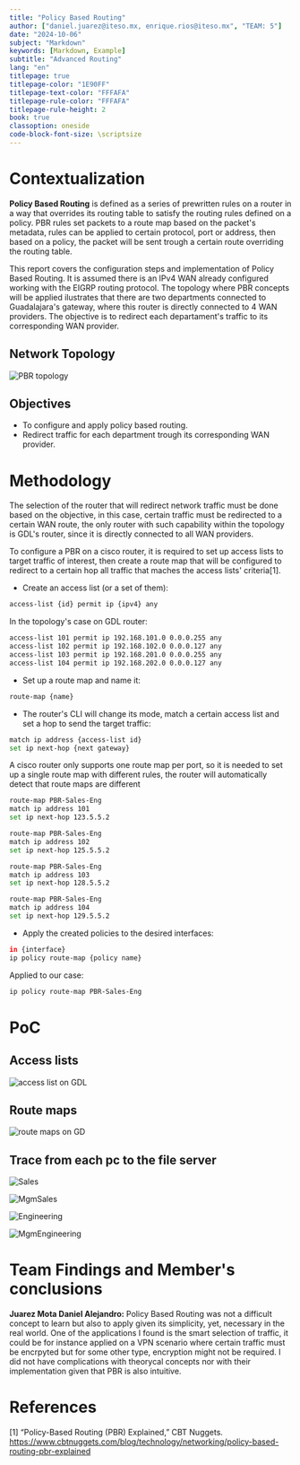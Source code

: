 ```yaml
---
title: "Policy Based Routing"
author: ["daniel.juarez@iteso.mx, enrique.rios@iteso.mx", "TEAM: 5"]
date: "2024-10-06"
subject: "Markdown"
keywords: [Markdown, Example]
subtitle: "Advanced Routing"
lang: "en"
titlepage: true
titlepage-color: "1E90FF"
titlepage-text-color: "FFFAFA"
titlepage-rule-color: "FFFAFA"
titlepage-rule-height: 2
book: true
classoption: oneside
code-block-font-size: \scriptsize
---
```


# Contextualization

**Policy Based Routing** is defined as a series of prewritten rules on a router in a way that overrides its routing table to satisfy the routing rules defined on a policy. PBR rules set packets to a route map based on the packet's metadata, rules can be applied to certain protocol, port or address, then based on a policy, the packet will be sent trough a certain route overriding the routing table.

This report covers the configuration steps and implementation of Policy Based Routing. It is assumed there is an IPv4 WAN already configured working with the EIGRP routing protocol. The topology where PBR concepts will be applied ilustrates that there are two departments connected to Guadalajara's gateway, where this router is directly connected to 4 WAN providers. The objective is to redirect each departament's traffic to its corresponding WAN provider.

## Network Topology

![PBR topology](PBR.png)


## Objectives

- To configure and apply policy based routing.
- Redirect traffic for each department trough its corresponding WAN provider.


# Methodology

The selection of the router that will redirect network traffic must be done based on the objective, in this case, certain traffic must be redirected to a certain WAN route, the only router with such capability within the topology is GDL's router, since it is directly connected to all WAN providers.

To configure a PBR on a cisco router, it is required to set up access lists to target traffic of interest, then create a route map that will be configured to redirect to a certain hop all traffic that maches the access lists' criteria[1].

- Create an access list (or a set of them):
  
```bash
access-list {id} permit ip {ipv4} any
```

In the topology's case on GDL router:

```bash
access-list 101 permit ip 192.168.101.0 0.0.0.255 any
access-list 102 permit ip 192.168.102.0 0.0.0.127 any
access-list 103 permit ip 192.168.201.0 0.0.0.255 any
access-list 104 permit ip 192.168.202.0 0.0.0.127 any
```

- Set up a route map and name it:

```bash
route-map {name}
```

- The router's CLI will change its mode, match a certain access list and set a hop to send the target traffic:

```bash
match ip address {access-list id}
set ip next-hop {next gateway}
```

A cisco router only supports one route map per port, so it is needed to set up a single route map with different rules, the router will automatically detect that route maps are different

```bash
route-map PBR-Sales-Eng 
match ip address 101
set ip next-hop 123.5.5.2

route-map PBR-Sales-Eng 
match ip address 102
set ip next-hop 125.5.5.2

route-map PBR-Sales-Eng 
match ip address 103
set ip next-hop 128.5.5.2

route-map PBR-Sales-Eng 
match ip address 104
set ip next-hop 129.5.5.2
```

- Apply the created policies to the desired interfaces:

```bash
in {interface}
ip policy route-map {policy name}
```

Applied to our case:

```bash
ip policy route-map PBR-Sales-Eng
```

# PoC

## Access lists 

![access list on GDL](image.png)

## Route maps

![route maps on GD](image-1.png)

## Trace from each pc to the file server

![Sales](image-2.png)

![MgmSales](image-3.png)

![Engineering](image-4.png)

![MgmEngineering](image-5.png)

# Team Findings and Member's conclusions

**Juarez Mota Daniel Alejandro:** Policy Based Routing was not a difficult concept to learn but also to apply given its simplicity, yet, necessary in the real world. One of the applications I found is the smart selection of traffic, it could be for instance applied on a VPN scenario where certain traffic must be encrpyted but for some other type, encryption might not be required. I did not have complications with theorycal concepts nor with their implementation given that PBR is also intuitive.


# References

[1] “Policy-Based Routing (PBR) Explained,” CBT Nuggets. https://www.cbtnuggets.com/blog/technology/networking/policy-based-routing-pbr-explained

‌
